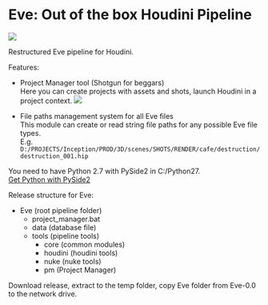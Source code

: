 # Eve: Out of the box Houdini Pipeline
[![](https://live.staticflickr.com/65535/48087908673_fb38ed89fe_o.jpg)](https://live.staticflickr.com/65535/48087908673_fb38ed89fe_o.jpg)


Restructured Eve pipeline for Houdini. 

Features:
 - Project Manager tool (Shotgun for beggars)  
 Here you can create projects with assets and shots, launch Houdini in a project context.
 [![](https://live.staticflickr.com/65535/49999218432_8c757dd65c_o.png)](https://live.staticflickr.com/65535/49999218432_8c757dd65c_o.png)
 
 - File paths management system for all Eve files  
 This module can create or read string file paths for any possible Eve file types.  
 E.g. `D:/PROJECTS/Inception/PROD/3D/scenes/SHOTS/RENDER/cafe/destruction/destruction_001.hip` 


You need to have Python 2.7 with PySide2 in C:/Python27.  
[Get Python with PySide2](https://drive.google.com/open?id=1jC4x2-Dcf5saixe9Z5aBu-kIMMaGEmtJ)

Release structure for Eve:  
  
 - Eve (root pipeline folder)  
    - project_manager.bat  
    - data (database file)  
    - tools (pipeline tools)  
        - core (common modules)  
        - houdini (houdini tools)  
        - nuke (nuke tools)  
        - pm (Project Manager)  
              
              
Download release, extract to the temp folder, copy Eve folder from Eve-0.0 to the network drive.